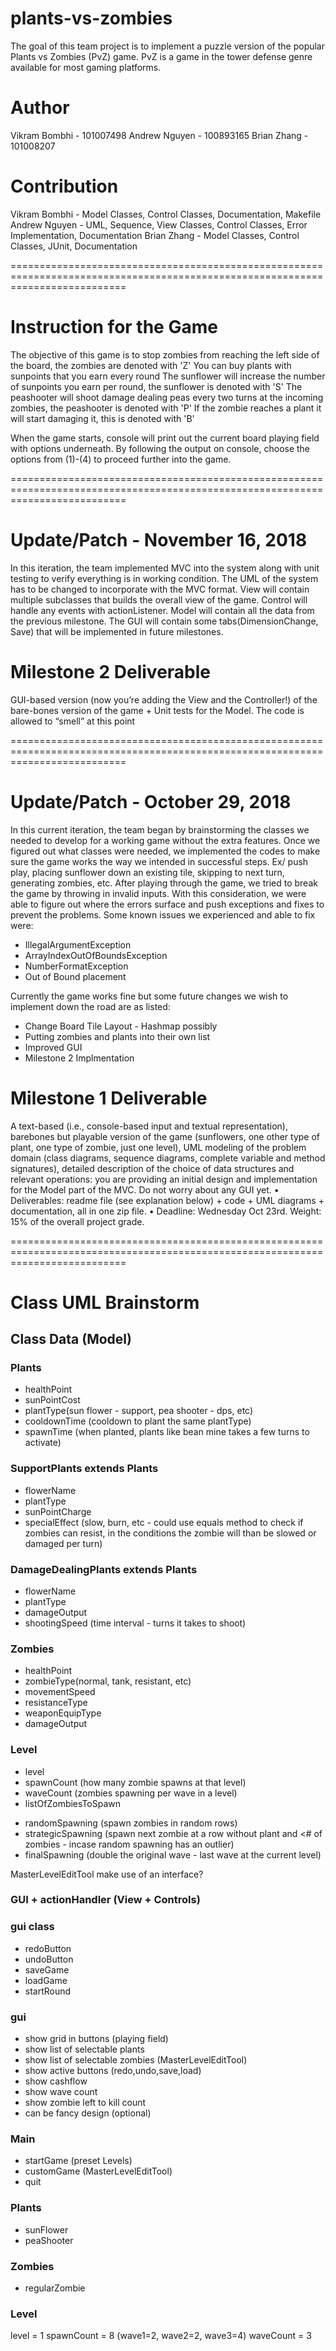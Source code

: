 # plants-vs-zombies

The goal of this team project is to implement a puzzle version of the popular Plants vs
Zombies (PvZ) game. PvZ is a game in the tower defense genre available for most
gaming platforms.

# Author
Vikram Bombhi - 101007498
Andrew Nguyen - 100893165
Brian Zhang - 101008207

# Contribution
Vikram Bombhi - Model Classes, Control Classes, Documentation, Makefile
Andrew Nguyen - UML, Sequence, View Classes, Control Classes, Error Implementation, Documentation
Brian Zhang - Model Classes, Control Classes, JUnit, Documentation

================================================================================================================================
# Instruction for the Game
The objective of this game is to stop zombies from reaching the left side of the board, the zombies are denoted with 'Z'
You can buy plants with sunpoints that you earn every round
The sunflower will increase the number of sunpoints you earn per round, the sunflower is denoted with 'S'
The peashooter will shoot damage dealing peas every two turns at the incoming zombies, the peashooter is denoted with 'P'
If the zombie reaches a plant it will start damaging it, this is denoted with 'B'

When the game starts, console will print out the current board playing field with options underneath.
By following the output on console, choose the options from (1)-(4) to proceed further into the game.

================================================================================================================================
# Update/Patch - November 16, 2018
In this iteration, the team implemented MVC into the system along with unit testing to verify everything is in working condition.
The UML of the system has to be changed to incorporate with the MVC format. View will contain multiple subclasses that builds the overall view of the game. Control will handle any events with actionListener. Model will contain all the data from the previous milestone. The GUI will contain some tabs(DimensionChange, Save) that will be implemented in future milestones.

# Milestone 2 Deliverable

GUI-based version (now you’re adding the View and the Controller!) of the
bare-bones version of the game + Unit tests for the Model. The code is allowed to
“smell” at this point


================================================================================================================================
# Update/Patch - October 29, 2018
In this current iteration, the team began by brainstorming the classes we needed to develop for a working game without the extra features.
Once we figured out what classes were needed, we implemented the codes to make sure the game works the way we intended in successful steps.
Ex/ push play, placing sunflower down an existing tile, skipping to next turn, generating zombies, etc.
After playing through the game, we tried to break the game by throwing in invalid inputs. With this consideration, we were able to figure out where the errors surface and push exceptions and fixes to prevent the problems.
Some known issues we experienced and able to fix were:
- IllegalArgumentException
- ArrayIndexOutOfBoundsException
- NumberFormatException
- Out of Bound placement

Currently the game works fine but some future changes we wish to implement down the road are as listed:
- Change Board Tile Layout - Hashmap possibly
- Putting zombies and plants into their own list
- Improved GUI
- Milestone 2 Implmentation

# Milestone 1 Deliverable

A text-based (i.e., console-based input and textual representation), barebones
but playable version of the game (sunflowers, one other type of plant, one type of
zombie, just one level), UML modeling of the problem domain (class diagrams, sequence
diagrams, complete variable and method signatures), detailed description of the choice of
data structures and relevant operations: you are providing an initial design and
implementation for the Model part of the MVC. Do not worry about any GUI yet.
• Deliverables: readme file (see explanation below) + code + UML diagrams +
documentation, all in one zip file.
• Deadline: Wednesday Oct 23rd. Weight: 15% of the overall project grade. 

================================================================================================================================
# Class UML Brainstorm

## Class Data (Model)
### Plants
- healthPoint
- sunPointCost
- plantType(sun flower - support, pea shooter - dps, etc)
- cooldownTime (cooldown to plant the same plantType)
- spawnTime (when planted, plants like bean mine takes a few turns to activate)

### SupportPlants extends Plants
- flowerName
- plantType
- sunPointCharge
- specialEffect (slow, burn, etc - could use equals method to check if zombies can resist, in the conditions the zombie will than be slowed or damaged per turn)

### DamageDealingPlants extends Plants
- flowerName
- plantType
- damageOutput
- shootingSpeed (time interval - turns it takes to shoot)

### Zombies
- healthPoint
- zombieType(normal, tank, resistant, etc)
- movementSpeed
- resistanceType
- weaponEquipType
- damageOutput

### Level
- level
- spawnCount (how many zombie spawns at that level)
- waveCount (zombies spawning per wave in a level)
- listOfZombiesToSpawn
+ randomSpawning (spawn zombies in random rows)
+ strategicSpawning (spawn next zombie at a row without plant and <# of zombies - incase random spawning has an outlier)
+ finalSpawning (double the original wave - last wave at the current level)

MasterLevelEditTool
make use of an interface?

### GUI + actionHandler (View + Controls)
### gui class
+ redoButton
+ undoButton
+ saveGame
+ loadGame
+ startRound

### gui 
- show grid in buttons (playing field)
- show list of selectable plants
- show list of selectable zombies (MasterLevelEditTool)
- show active buttons (redo,undo,save,load)
- show cashflow
- show wave count
- show zombie left to kill count
- can be fancy design (optional)

### Main
- startGame (preset Levels)
- customGame (MasterLevelEditTool)
- quit

### Plants
- sunFlower
- peaShooter

### Zombies
- regularZombie

### Level
level = 1
spawnCount = 8 (wave1=2, wave2=2, wave3=4)
waveCount = 3
